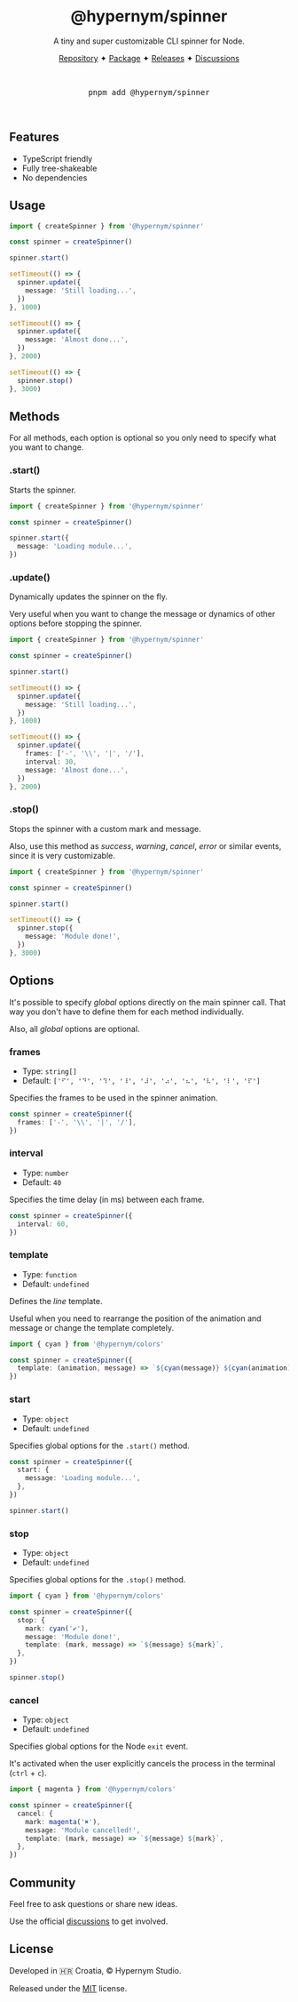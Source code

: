 <h1 align="center">@hypernym/spinner</h1>

<p align="center">A tiny and super customizable CLI spinner for Node.</p>

<p align="center">
  <a href="https://github.com/hypernym-studio/spinner">Repository</a>
  <span>✦</span>
  <a href="https://www.npmjs.com/package/@hypernym/spinner">Package</a>
  <span>✦</span>
  <a href="https://github.com/hypernym-studio/spinner/releases">Releases</a>
  <span>✦</span>
  <a href="https://github.com/hypernym-studio/spinner/discussions">Discussions</a>
</p>

<br>

<pre align="center">pnpm add @hypernym/spinner</pre>

<br>

## Features

- TypeScript friendly
- Fully tree-shakeable
- No dependencies

## Usage

```ts
import { createSpinner } from '@hypernym/spinner'

const spinner = createSpinner()

spinner.start()

setTimeout(() => {
  spinner.update({
    message: 'Still loading...',
  })
}, 1000)

setTimeout(() => {
  spinner.update({
    message: 'Almost done...',
  })
}, 2000)

setTimeout(() => {
  spinner.stop()
}, 3000)
```

## Methods

For all methods, each option is optional so you only need to specify what you want to change.

### .start()

Starts the spinner.

```ts
import { createSpinner } from '@hypernym/spinner'

const spinner = createSpinner()

spinner.start({
  message: 'Loading module...',
})
```

### .update()

Dynamically updates the spinner on the fly.

Very useful when you want to change the message or dynamics of other options before stopping the spinner.

```ts
import { createSpinner } from '@hypernym/spinner'

const spinner = createSpinner()

spinner.start()

setTimeout(() => {
  spinner.update({
    message: 'Still loading...',
  })
}, 1000)

setTimeout(() => {
  spinner.update({
    frames: ['-', '\\', '|', '/'],
    interval: 30,
    message: 'Almost done...',
  })
}, 2000)
```

### .stop()

Stops the spinner with a custom mark and message.

Also, use this method as _success_, _warning_, _cancel_, _error_ or similar events, since it is very customizable.

```ts
import { createSpinner } from '@hypernym/spinner'

const spinner = createSpinner()

spinner.start()

setTimeout(() => {
  spinner.stop({
    message: 'Module done!',
  })
}, 3000)
```

## Options

It's possible to specify _global_ options directly on the main spinner call. That way you don't have to define them for each method individually.

Also, all _global_ options are optional.

### frames

- Type: `string[]`
- Default: `['⠋', '⠙', '⠹', '⠸', '⠼', '⠴', '⠦', '⠧', '⠇', '⠏']`

Specifies the frames to be used in the spinner animation.

```ts
const spinner = createSpinner({
  frames: ['-', '\\', '|', '/'],
})
```

### interval

- Type: `number`
- Default: `40`

Specifies the time delay (in ms) between each frame.

```ts
const spinner = createSpinner({
  interval: 60,
})
```

### template

- Type: `function`
- Default: `undefined`

Defines the _line_ template.

Useful when you need to rearrange the position of the animation and message or change the template completely.

```ts
import { cyan } from '@hypernym/colors'

const spinner = createSpinner({
  template: (animation, message) => `${cyan(message)} ${cyan(animation)}`,
})
```

### start

- Type: `object`
- Default: `undefined`

Specifies global options for the `.start()` method.

```ts
const spinner = createSpinner({
  start: {
    message: 'Loading module...',
  },
})

spinner.start()
```

### stop

- Type: `object`
- Default: `undefined`

Specifies global options for the `.stop()` method.

```ts
import { cyan } from '@hypernym/colors'

const spinner = createSpinner({
  stop: {
    mark: cyan('✔'),
    message: 'Module done!',
    template: (mark, message) => `${message} ${mark}`,
  },
})

spinner.stop()
```

### cancel

- Type: `object`
- Default: `undefined`

Specifies global options for the Node `exit` event.

It's activated when the user explicitly cancels the process in the terminal (`ctrl` + `c`).

```ts
import { magenta } from '@hypernym/colors'

const spinner = createSpinner({
  cancel: {
    mark: magenta('✖'),
    message: 'Module cancelled!',
    template: (mark, message) => `${message} ${mark}`,
  },
})
```

## Community

Feel free to ask questions or share new ideas.

Use the official [discussions](https://github.com/hypernym-studio/spinner/discussions) to get involved.

## License

Developed in 🇭🇷 Croatia, © Hypernym Studio.

Released under the [MIT](LICENSE.txt) license.
